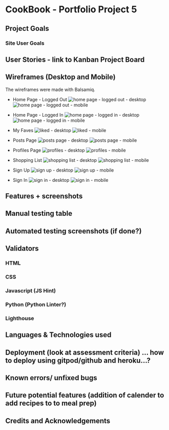 # CookBook - Portfolio Project 5

## Project Goals
### Site User Goals

## User Stories - link to Kanban Project Board

## Wireframes (Desktop and Mobile)
The wireframes were made with Balsamiq.
- Home Page - Logged Out 
![home page - logged out - desktop](https://github.com/dhrutibhudia97/cookbook-react/assets/107180641/839ceb0f-195e-4b6b-86bd-9ff2645f07f7)
![home page - logged out - mobile](https://github.com/dhrutibhudia97/cookbook-react/assets/107180641/c3674bb7-52e8-4c65-bf5b-aa78d359d547)

- Home Page - Logged In
![home page - logged in - desktop](https://github.com/dhrutibhudia97/cookbook-react/assets/107180641/4a246f84-91f2-4948-b6e4-cefd3a1c9f10)
![home page - logged in - mobile](https://github.com/dhrutibhudia97/cookbook-react/assets/107180641/532fadbb-58f0-4aad-8f1b-fc66997df07a)

- My Faves
![liked - desktop](https://github.com/dhrutibhudia97/cookbook-react/assets/107180641/b21e30de-6839-43ca-90a4-15795dc80f12)
![liked - mobile](https://github.com/dhrutibhudia97/cookbook-react/assets/107180641/c439aa37-4641-4de0-a84b-c86a3747eaab)

- Posts Page
![posts page - desktop](https://github.com/dhrutibhudia97/cookbook-react/assets/107180641/7a8f1aba-f64d-4f5e-8711-90dcec87c3df)
![posts page - mobile](https://github.com/dhrutibhudia97/cookbook-react/assets/107180641/db8e790e-f389-4054-8228-3b43fd28087c)

- Profiles Page
![profiles - desktop](https://github.com/dhrutibhudia97/cookbook-react/assets/107180641/c5528ea9-40d1-4838-9704-97f89e4324fc)
![profiles - mobile](https://github.com/dhrutibhudia97/cookbook-react/assets/107180641/780c21c4-b7c6-4294-80ff-93075d004b13)

- Shopping List
![shopping list - desktop](https://github.com/dhrutibhudia97/cookbook-react/assets/107180641/d8a6eff2-fcda-4780-999a-ef792a461167)
![shopping list - mobile](https://github.com/dhrutibhudia97/cookbook-react/assets/107180641/d6780fdd-2143-45f8-9d8d-9939de33f1cb)

- Sign Up
![sign up - desktop](https://github.com/dhrutibhudia97/cookbook-react/assets/107180641/8e0ed661-dc14-49c4-abed-d4fa1c6f03d8)
![sign up - mobile](https://github.com/dhrutibhudia97/cookbook-react/assets/107180641/ff8f5852-85bb-4dab-b304-a2d5262f3e34)

- Sign In
![sign in - desktop](https://github.com/dhrutibhudia97/cookbook-react/assets/107180641/7b8e2bd3-5b3d-442d-a499-fb5a87c9a01b)
![sign in - mobile](https://github.com/dhrutibhudia97/cookbook-react/assets/107180641/ca8bad80-261a-49d1-891d-1cf04e300960)







## Features + screenshots

## Manual testing table
## Automated testing screenshots (if done?)

## Validators
### HTML
### CSS
### Javascript (JS Hint)
### Python (Python Linter?)
### Lighthouse

## Languages & Technologies used

## Deployment (look at assessment criteria) ... how to deploy using gitpod/github and heroku...?

## Known errors/ unfixed bugs
## Future potential features (addition of calender to add recipes to to meal prep)

## Credits and Acknowledgements